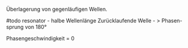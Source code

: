 Überlagerung von gegenläufigen Wellen. 

#todo resonator - halbe Wellenlänge 
Zurücklaufende Welle - > Phasen-sprung von 180°

Phasengeschwindigkeit = 0

